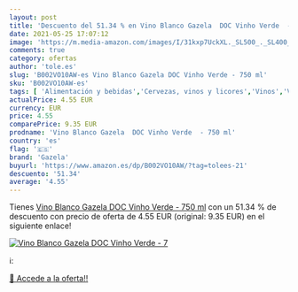 ```yaml
---
layout: post
title: 'Descuento del 51.34 % en Vino Blanco Gazela  DOC Vinho Verde  - 7'
date: 2021-05-25 17:07:12
image: 'https://m.media-amazon.com/images/I/31kxp7UckXL._SL500_._SL400_.jpg'
comments: true
category: ofertas
author: 'tole.es'
slug: 'B002VO10AW-es Vino Blanco Gazela DOC Vinho Verde - 750 ml'
sku: 'B002VO10AW-es'
tags: [ 'Alimentación y bebidas','Cervezas, vinos y licores','Vinos','Vinos blancos','blanco','gazela','vino', ]
actualPrice: 4.55 EUR
currency: EUR
price: 4.55
comparePrice: 9.35 EUR
prodname: 'Vino Blanco Gazela  DOC Vinho Verde  - 750 ml'
country: 'es'
flag: '🇪🇸'
brand: 'Gazela'
buyurl: 'https://www.amazon.es/dp/B002VO10AW/?tag=tolees-21'
descuento: '51.34'
average: '4.55'
---
```


Tienes [Vino Blanco Gazela  DOC Vinho Verde  - 750 ml](https://www.amazon.es/dp/B002VO10AW/?tag=tolees-21) con un 51.34 % de descuento con precio de oferta de 4.55 EUR (original: 9.35 EUR) en el siguiente enlace!

[![Vino Blanco Gazela  DOC Vinho Verde  - 7](https://m.media-amazon.com/images/I/31kxp7UckXL._SL500_._SL400_.jpg)](https://www.amazon.es/dp/B002VO10AW/?tag=tolees-21)

ℹ️:


[🛒 Accede a la oferta!!](https://www.amazon.es/dp/B002VO10AW/?tag=tolees-21)

